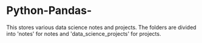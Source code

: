 # Python-Pandas-
This stores various data science notes and projects. The folders are divided into 'notes' for notes and 'data_science_projects' for projects.
